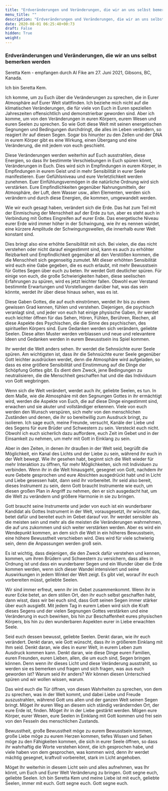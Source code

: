 ```yaml
---
title: "Erdveränderungen und Veränderungen, die wir an uns selbst bemerken werden"
menu_title: ""
description: "Erdveränderungen und Veränderungen, die wir an uns selbst bemerken werden"
date: 2020-08-01 06:25:48+00:73
draft: False
hidden: True
weight:
---
```

### Erdveränderungen und Veränderungen, die wir an uns selbst bemerken werden

Seretta Kem - empfangen durch Al Fike am 27. Juni 2021, Gibsons, BC, Kanada.

Ich bin Seretta Kem.

Ich komme, um zu Euch über die Veränderungen zu sprechen, die in Eurer Atmosphäre auf Eurer Welt stattfinden. Ich beziehe mich nicht auf die klimatischen Veränderungen, die für viele von Euch in Euren speziellen Jahreszeiten offensichtlich und demonstrierbar geworden sind. Aber ich komme, um von den Veränderungen in euren Körpern, eurem Wesen und euren Seelen zu sprechen. So wie Gott diese Welt mit seinen energetischen Segnungen und Bedingungen durchdringt, die alles im Leben verändern, so reagiert ihr auf diesen Segen. Sogar bis hinunter zu den Zellen und der DNA in eurem Körper gibt es eine Wirkung, einen Übergang und eine Veränderung, die mit jedem von euch geschieht.

Diese Veränderungen werden weiterhin auf Euch ausstrahlen, diese Energien, so dass Ihr bestimmte Verschiebungen in Euch spüren könnt, Veränderungen in Euch. Dies wird sich in Empfindungen in eurem Körper, in Empfindungen in eurem Geist und in mehr Sensibilität in eurer Seele manifestieren. Euer Gefühlsniveau und eure Verletzlichkeit werden zunehmen. Euer Einfühlungsvermögen in die natürliche Ordnung wird sich verstärken. Eure Empfindlichkeiten gegenüber Nahrungsmitteln, der Atmosphäre, der Luft, dem Wasser usw., allen Elementen, werden sich verändern und durch diese Energien, die kommen, umgewandelt werden.

Wie wir euch gesagt haben, verändert sich die Erde. Das hat zum Teil mit der Einmischung der Menschheit auf der Erde zu tun, aber es steht auch in Verbindung mit Gottes Eingreifen auf eurer Erde. Das energetische Niveau eurer Erde wird immer höher in der Schwingung, wie ihr es nennen würdet, eine kürzere Amplitude der Schwingungswellen, die innerhalb eurer Welt konstant sind.

Dies bringt also eine erhöhte Sensibilität mit sich. Bei vielen, die das nicht verstehen oder nicht darauf eingestimmt sind, kann es auch zu erhöhter Reizbarkeit und Empfindlichkeit gegenüber all den Verstößen kommen, die die Menschheit sich gegenseitig zumutet. Mit dieser erhöhten Sensibilität wird euch eine Gabe gegeben, die es euch erlaubt, mit mehr Bewusstsein für Gottes Segen über euch zu beten. Ihr werdet Gott deutlicher spüren. Für einige von euch, die große Schwierigkeiten haben, diese seelischen Erfahrungen zu spüren, wird es jetzt leichter fallen. Obwohl euer Verstand bestimmte Erwartungen und Vorstellungen darüber hat, was das sein könnte, werdet ihr über diese hinaus sehen, was es ist.

Diese Gaben Gottes, die auf euch einströmen, werdet ihr bis zu einem gewissen Grad kennen, fühlen und verstehen. Diejenigen, die psychisch veranlagt sind, und jeder von euch hat einige physische Gaben, ihr werdet euch leichter öffnen für das Sehen, Hören, Fühlen, Berühren, Riechen, all diese Aspekte des Psychischen, die die Sinne des psychischen, des spirituellen Körpers sind. Eure Gedanken werden sich verändern, geliebte Seelen. Diese alten Muster werden verblassen und neue und relevantere Ideen und Gedanken werden in eurem Bewusstsein ins Spiel kommen.

Ihr werdet die Welt anders sehen. Ihr werdet die Sehnsüchte eurer Seele spüren. Am wichtigsten ist, dass ihr die Sehnsüchte eurer Seele gegenüber Gott leichter ausdrücken werdet, denn die Atmosphäre wird aufgeladen, so dass es eine größere Sensibilität und Einstimmung auf die Dinge der Schöpfung Gottes gibt. Es dient dem Zweck, jene Bedingungen zu neutralisieren, die die Menschheit geschaffen hat und die das Individuum von Gott wegbringen.

Wenn sich die Welt verändert, werdet auch ihr, geliebte Seelen, es tun. In dem Maße, wie die Atmosphäre mit den Segnungen Gottes in ihr ermächtigt wird, werden die Aspekte von Euch, die auf diese Dinge eingestimmt sind, erwachen und sie akuter und vollständiger erkennen. Viele von euch werden den Wunsch verspüren, sich mehr von den menschlichen Zuständen und denen, die ihr so bereitwillig zum Ausdruck bringt, zu isolieren. Ich sage euch, meine Freunde, versucht, Kanäle der Liebe und des Segens für eure Brüder und Schwestern zu sein. Versteckt euch nicht. Obwohl ich euch sicherlich dazu auffordere, euch Zeit im Gebet und in der Einsamkeit zu nehmen, um mehr mit Gott in Einklang zu sein.

Aber in den Zeiten, in denen ihr draußen in der Welt seid, begrüßt die Möglichkeit, ein Kanal des Lichts und der Liebe zu sein, während ihr euch in der Welt bewegt. Wie ihr gesehen habt, beginnt sich die Welt wieder für mehr Interaktion zu öffnen, für mehr Möglichkeiten, sich mit Individuen zu verbinden. Wenn ihr in die Welt hinausgeht, gesegnet von Gott, nachdem ihr eure Gebete gesprochen und eure Absichten ausgedrückt habt und in Licht und Liebe gesessen habt, dann seid ihr vorbereitet. Ihr seid also bereit, dieses Instrument zu sein, denn Gott braucht Instrumente wie euch, um diesen großen Plan in Angriff zu nehmen, den er sich ausgedacht hat, um die Welt zu verändern und größere Harmonie in sie zu bringen.

Gott braucht seine Instrumente und jeder von euch ist ein wunderbarer Kandidat als Gottes Instrument in der Welt, vorausgesetzt, ihr wünscht das, betet dafür und bereitet euch im Gebet darauf vor. Ihr werdet sensibler als die meisten sein und mehr als die meisten die Veränderungen wahrnehmen, die auf uns zukommen und sich weiter verstärken werden. Aber es wird ein Wendepunkt kommen, an dem sich die Welt in ein höheres Bewusstsein, eine höhere Bewusstheit verschieben wird. Dies wird für viele schwierig sein, denn die Anpassungen werden groß sein.

Es ist wichtig, dass diejenigen, die den Zweck dafür verstehen und kennen, kommen, um ihren Brüdern und Schwestern zu versichern, dass alles in Ordnung ist und dass ein wunderbarer Segen und ein Wunder über die Erde kommen werden, wenn sich dieser Wandel intensiviert und seine Auswirkungen in jedem Winkel der Welt zeigt. Es gibt viel, worauf ihr euch vorbereiten müsst, geliebte Seelen.

Wir sind immer erfreut, wenn ihr im Gebet zusammenkommt. Wenn ihr in eurer Ecke betet, an dem stillen Ort, den ihr euch selbst geschaffen habt, dann wisst, dass wir bei euch sind, dass Gott seinen Segen immer stärker über euch ausgießt. Mit jedem Tag in eurem Leben wird sich die Kraft dieses Segens und der vielen Segnungen Gottes verstärken und eine Veränderung in euch bewirken, bis hin zur Beschaffenheit eures physischen Körpers, bis hin zu den wunderbaren Aspekten eurer in Liebe erwachten Seele.

Seid euch dessen bewusst, geliebte Seelen. Denkt daran, wie ihr euch verändert. Denkt daran, wie Gott wünscht, dass ihr in größerem Einklang mit Ihm seid. Denkt daran, wie dies in eurer Welt, in eurem Leben zum Ausdruck kommen kann. Denkt daran, wie diese Dinge euren Familien, euren Freunden, euren Lieben, allen, die um euch sind, Segen bringen können. Denn wenn ihr dieses Licht und diese Veränderung ausstrahlt, so werden sie es bemerken und fragen und sich fragen, was aus euch geworden ist? Warum seid ihr anders? Wir können diesen Unterschied spüren und wir wollen wissen, warum.

Das wird euch die Tür öffnen, von diesen Wahrheiten zu sprechen, von dem zu sprechen, was in der Welt kommt, und dabei Liebe und Freude auszustrahlen, während Gott uns allen und der ganzen Welt seinen Segen bringt. Möget ihr euren Weg an diesem sich ständig verändernden Ort, der eure Erde ist, finden. Möget ihr in der Liebe gestärkt werden. Mögen eure Körper, eurer Wesen, eure Seelen in Einklang mit Gott kommen und frei sein von den Fesseln des menschlichen Zustands.

Bewusstheit, große Bewusstheit möge zu eurem Bewusstsein kommen, große Liebe möge zu eurem Herzen kommen, tiefes Wissen und Sehen möge zu den Fähigkeiten kommen, die sich in eurer Seele öffnen, so dass ihr wahrhaftig die Worte verstehen könnt, die ich gesprochen habe, und viele haben von dem gesprochen, was kommen wird, denn ihr werdet mächtig gesegnet, kraftvoll vorbereitet, stark im Licht angehoben.

Möget Ihr weiterhin in diesem Licht sein und alles aufnehmen, was Ihr könnt, um Euch und Eurer Welt Veränderung zu bringen. Gott segne euch, geliebte Seelen. Ich bin Seretta Kem und meine Liebe ist mit euch, geliebte Seelen, immer mit euch. Gott segne euch. Gott segne euch.
